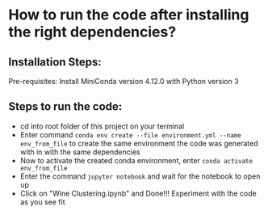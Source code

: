 # How to run the code after installing the right dependencies?

## Installation Steps:

Pre-requisites: Install MiniConda version 4.12.0 with Python version 3

## Steps to run the code:

- cd into root folder of this project on your terminal
- Enter command `conda env create --file environment.yml --name env_from_file` to create the same environment the code was generated with in with the same dependencies
- Now to activate the created conda environment, enter `conda activate env_from_file`
- Enter the command `jupyter notebook` and wait for the notebook to open up
- Click on "Wine Clustering.ipynb" and Done!!! Experiment with the code as you see fit